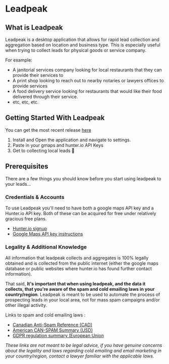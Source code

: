 # Leadpeak

## What is Leadpeak

Leadpeak is a desktop application that allows for rapid lead collection and aggregation based on location and business type.
This is especially useful when trying to collect leads for physical goods or service company.

For example: 

- A janitorial services company looking for local restaurants that they can provide their services to
- A print shop looking to reach out to nearby notaries or lawyers offices to provide services
- A food delivery service looking for restaurants that would like their food delivered through their service.
- etc, etc, etc.

## Getting Started With Leadpeak

You can get the most recent release [here](https://github.com/MykalMachon/LeadPeak/releases)

1. Install and Open the application and navigate to settings.
2. Paste in your gmaps and hunter.io API Keys
3. Get to collecting local leads :tada:

## Prerequisites

There are a few things you should know before you start using leadpeak to your leads...

### Credentials & Accounts

To use Leadpeak you'll need to have both a google maps API key and a Hunter.io API key.
Both of these can be acquired for free under relatively gracious free plans. 

- [Hunter.io signup](https://hunter.io/users/sign_up)
- [Google Maps API key instructions](https://developers.google.com/maps/documentation/javascript/get-api-key)

### Legality & Additional Knowledge

All information that leadpeak collects and aggregates is 100% legally obtained and is collected from the public internet (either the google maps database or public websites where hunter.io has found further contact information).

That said, **It's important that when using leadpeak, and the data it collects, that you're aware of the spam and cold emailing laws in your country/region**. Leadpeak is meant to be used to automate the process of prospecting leads in your local area, not for mass spam campaigns and/or other illegal activity. 

Links to spam and cold emailing laws :

- [Canadian Anti-Spam Reference (CAD)](https://www.fightspam.gc.ca/eic/site/030.nsf/eng/home) 
- [American CAN-SPAM Summary (USD)](https://www.ftc.gov/tips-advice/business-center/guidance/can-spam-act-compliance-guide-business)
- [GDPR regulation summary (European Union](https://gdpr-info.eu/issues/email-marketing/)

*These links are not meant to be legal advice, if you have genuine concerns about the legality and laws regarding cold emailing and email marketing in your country/region, contact a lawyer familiar with the applicable laws.*

